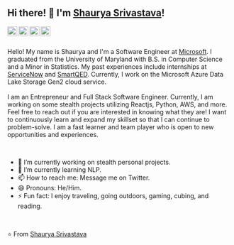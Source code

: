 ## Hi there! 👋 I'm [Shaurya Srivastava](https://shauryas.github.io)!

<a href="https://www.linkedin.com/in/shauryas481/">
  <img align="left" alt="Shaurya's LinkedIn" width="22px" src="https://cdn.jsdelivr.net/npm/simple-icons@v3/icons/linkedin.svg" />
</a>
<a href="mailto:shauryas@umd.edu">
  <img align="left" alt="Shaurya's Gmail" width="22px" src="https://cdn.jsdelivr.net/npm/simple-icons@v3/icons/gmail.svg" />
</a>
<a href="https://www.instagram.com/shauryas481/">
  <img align="left" alt="Shaurya's Instagram" width="22px" src="https://cdn.jsdelivr.net/npm/simple-icons@v3/icons/instagram.svg" />
</a>
<a href="https://twitter.com/shauryas481/">
  <img align="left" alt="Shaurya's Twitter" width="22px" src="https://cdn.jsdelivr.net/npm/simple-icons@v3/icons/twitter.svg" />
</a>

<br />
<br />

<div>
  <p>
    Hello! My name is Shaurya and I'm a Software Engineer at <a href="https://www.microsoft.com/en-us/">Microsoft</a>. I graduated from the University of Maryland with B.S. in Computer Science and a Minor in Statistics. My past experiences include internships at <a href="https://www.servicenow.com/">ServiceNow</a> and <a href="https://www.smartqed.ai/">SmartQED</a>. Currently, I work on the Microsoft Azure Data Lake Storage Gen2 cloud service.<br /><br />I am an Entrepreneur and Full Stack Software Engineer. Currently, I am working on some stealth projects utilizing Reactjs, Python, AWS, and more. Feel free to reach out if you are interested in knowing what they are! I want to continuously learn and expand my skillset so that I can continue to problem-solve. I am a fast learner and team player who is open to new opportunities and experiences.
  </p>
</div>
 
<br />

- 🔭 I’m currently working on stealth personal projects.
- 🌱 I’m currently learning NLP.
- 📫 How to reach me: Message me on Twitter.
- 😄 Pronouns: He/Him.
- ⚡ Fun fact: I enjoy traveling, going outdoors, gaming, cubing, and reading.

<br />
 
⭐️ From [Shaurya Srivastava](https://github.com/ShauryaS)

<!--
**ShauryaS/shauryas** is a ✨ _special_ ✨ repository because its `README.md` (this file) appears on your GitHub profile.

Here are some ideas to get you started:

- 🔭 I’m currently working on ...
- 🌱 I’m currently learning ...
- 👯 I’m looking to collaborate on ...
- 🤔 I’m looking for help with ...
- 💬 Ask me about ...
- 📫 How to reach me: ...
- 😄 Pronouns: ...
- ⚡ Fun fact: ...
-->

